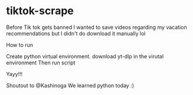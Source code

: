 # tiktok-scrape
Before Tik tok gets banned I wanted to save videos regarding my vacation recommendations but I didn't do download it manually lol

How to run

Create python virtual environment.
download yt-dlp in the virutal environment
Then run script

Yayy!!!

Shoutout to @Kashinoga
We learned python today :)
